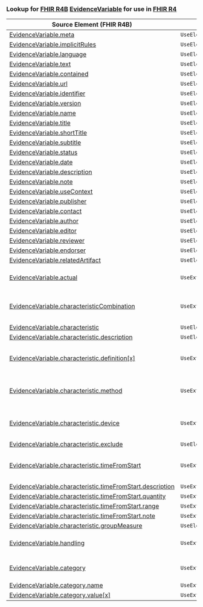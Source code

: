 ### Lookup for [FHIR R4B](https://hl7.org/fhir/R4B/) [EvidenceVariable](https://hl7.org/fhir/R4B/EvidenceVariable.html) for use in [FHIR R4](https://hl7.org/fhir/R4/)

| Source Element (FHIR R4B) | Usage | Target |
| -------------- | ----- | ------ |
| [EvidenceVariable.meta](https://hl7.org/fhir/R4B/EvidenceVariable.html#resource) | `UseElementSameName` | [EvidenceVariable.meta](https://hl7.org/fhir/R4/EvidenceVariable.html#resource) |
| [EvidenceVariable.implicitRules](https://hl7.org/fhir/R4B/EvidenceVariable.html#resource) | `UseElementSameName` | [EvidenceVariable.implicitRules](https://hl7.org/fhir/R4/EvidenceVariable.html#resource) |
| [EvidenceVariable.language](https://hl7.org/fhir/R4B/EvidenceVariable.html#resource) | `UseElementSameName` | [EvidenceVariable.language](https://hl7.org/fhir/R4/EvidenceVariable.html#resource) |
| [EvidenceVariable.text](https://hl7.org/fhir/R4B/EvidenceVariable.html#resource) | `UseElementSameName` | [EvidenceVariable.text](https://hl7.org/fhir/R4/EvidenceVariable.html#resource) |
| [EvidenceVariable.contained](https://hl7.org/fhir/R4B/EvidenceVariable.html#resource) | `UseElementSameName` | [EvidenceVariable.contained](https://hl7.org/fhir/R4/EvidenceVariable.html#resource) |
| [EvidenceVariable.url](https://hl7.org/fhir/R4B/EvidenceVariable.html#resource) | `UseElementSameName` | [EvidenceVariable.url](https://hl7.org/fhir/R4/EvidenceVariable.html#resource) |
| [EvidenceVariable.identifier](https://hl7.org/fhir/R4B/EvidenceVariable.html#resource) | `UseElementSameName` | [EvidenceVariable.identifier](https://hl7.org/fhir/R4/EvidenceVariable.html#resource) |
| [EvidenceVariable.version](https://hl7.org/fhir/R4B/EvidenceVariable.html#resource) | `UseElementSameName` | [EvidenceVariable.version](https://hl7.org/fhir/R4/EvidenceVariable.html#resource) |
| [EvidenceVariable.name](https://hl7.org/fhir/R4B/EvidenceVariable.html#resource) | `UseElementSameName` | [EvidenceVariable.name](https://hl7.org/fhir/R4/EvidenceVariable.html#resource) |
| [EvidenceVariable.title](https://hl7.org/fhir/R4B/EvidenceVariable.html#resource) | `UseElementSameName` | [EvidenceVariable.title](https://hl7.org/fhir/R4/EvidenceVariable.html#resource) |
| [EvidenceVariable.shortTitle](https://hl7.org/fhir/R4B/EvidenceVariable.html#resource) | `UseElementSameName` | [EvidenceVariable.shortTitle](https://hl7.org/fhir/R4/EvidenceVariable.html#resource) |
| [EvidenceVariable.subtitle](https://hl7.org/fhir/R4B/EvidenceVariable.html#resource) | `UseElementSameName` | [EvidenceVariable.subtitle](https://hl7.org/fhir/R4/EvidenceVariable.html#resource) |
| [EvidenceVariable.status](https://hl7.org/fhir/R4B/EvidenceVariable.html#resource) | `UseElementSameName` | [EvidenceVariable.status](https://hl7.org/fhir/R4/EvidenceVariable.html#resource) |
| [EvidenceVariable.date](https://hl7.org/fhir/R4B/EvidenceVariable.html#resource) | `UseElementSameName` | [EvidenceVariable.date](https://hl7.org/fhir/R4/EvidenceVariable.html#resource) |
| [EvidenceVariable.description](https://hl7.org/fhir/R4B/EvidenceVariable.html#resource) | `UseElementSameName` | [EvidenceVariable.description](https://hl7.org/fhir/R4/EvidenceVariable.html#resource) |
| [EvidenceVariable.note](https://hl7.org/fhir/R4B/EvidenceVariable.html#resource) | `UseElementSameName` | [EvidenceVariable.note](https://hl7.org/fhir/R4/EvidenceVariable.html#resource) |
| [EvidenceVariable.useContext](https://hl7.org/fhir/R4B/EvidenceVariable.html#resource) | `UseElementSameName` | [EvidenceVariable.useContext](https://hl7.org/fhir/R4/EvidenceVariable.html#resource) |
| [EvidenceVariable.publisher](https://hl7.org/fhir/R4B/EvidenceVariable.html#resource) | `UseElementSameName` | [EvidenceVariable.publisher](https://hl7.org/fhir/R4/EvidenceVariable.html#resource) |
| [EvidenceVariable.contact](https://hl7.org/fhir/R4B/EvidenceVariable.html#resource) | `UseElementSameName` | [EvidenceVariable.contact](https://hl7.org/fhir/R4/EvidenceVariable.html#resource) |
| [EvidenceVariable.author](https://hl7.org/fhir/R4B/EvidenceVariable.html#resource) | `UseElementSameName` | [EvidenceVariable.author](https://hl7.org/fhir/R4/EvidenceVariable.html#resource) |
| [EvidenceVariable.editor](https://hl7.org/fhir/R4B/EvidenceVariable.html#resource) | `UseElementSameName` | [EvidenceVariable.editor](https://hl7.org/fhir/R4/EvidenceVariable.html#resource) |
| [EvidenceVariable.reviewer](https://hl7.org/fhir/R4B/EvidenceVariable.html#resource) | `UseElementSameName` | [EvidenceVariable.reviewer](https://hl7.org/fhir/R4/EvidenceVariable.html#resource) |
| [EvidenceVariable.endorser](https://hl7.org/fhir/R4B/EvidenceVariable.html#resource) | `UseElementSameName` | [EvidenceVariable.endorser](https://hl7.org/fhir/R4/EvidenceVariable.html#resource) |
| [EvidenceVariable.relatedArtifact](https://hl7.org/fhir/R4B/EvidenceVariable.html#resource) | `UseElementSameName` | [EvidenceVariable.relatedArtifact](https://hl7.org/fhir/R4/EvidenceVariable.html#resource) |
| [EvidenceVariable.actual](https://hl7.org/fhir/R4B/EvidenceVariable.html#resource) | `UseExtension` | [http://hl7.org/fhir/4.3/StructureDefinition/extension-EvidenceVariable.actual](StructureDefinition-ext-R4B-EvidenceVariable.actual.html) |
| [EvidenceVariable.characteristicCombination](https://hl7.org/fhir/R4B/EvidenceVariable.html#resource) | `UseExtension` | [http://hl7.org/fhir/4.3/StructureDefinition/extension-EvidenceVariable.characteristicCombination](StructureDefinition-ext-R4B-EvidenceVariable.characteristicCombination.html) |
| [EvidenceVariable.characteristic](https://hl7.org/fhir/R4B/EvidenceVariable.html#resource) | `UseElementSameName` | [EvidenceVariable.characteristic](https://hl7.org/fhir/R4/EvidenceVariable.html#resource) |
| [EvidenceVariable.characteristic.description](https://hl7.org/fhir/R4B/EvidenceVariable.html#resource) | `UseElementSameName` | [EvidenceVariable.characteristic.description](https://hl7.org/fhir/R4/EvidenceVariable.html#resource) |
| [EvidenceVariable.characteristic.definition[x]](https://hl7.org/fhir/R4B/EvidenceVariable.html#resource) | `UseExtension` | [http://hl7.org/fhir/4.3/StructureDefinition/extension-EvidenceVariable.characteristic.definition](StructureDefinition-ext-R4B-EvidenceVariable.ch.definition.html) |
| [EvidenceVariable.characteristic.method](https://hl7.org/fhir/R4B/EvidenceVariable.html#resource) | `UseExtension` | [http://hl7.org/fhir/4.3/StructureDefinition/extension-EvidenceVariable.characteristic.method](StructureDefinition-ext-R4B-EvidenceVariable.ch.method.html) |
| [EvidenceVariable.characteristic.device](https://hl7.org/fhir/R4B/EvidenceVariable.html#resource) | `UseExtension` | [http://hl7.org/fhir/4.3/StructureDefinition/extension-EvidenceVariable.characteristic.device](StructureDefinition-ext-R4B-EvidenceVariable.ch.device.html) |
| [EvidenceVariable.characteristic.exclude](https://hl7.org/fhir/R4B/EvidenceVariable.html#resource) | `UseElementSameName` | [EvidenceVariable.characteristic.exclude](https://hl7.org/fhir/R4/EvidenceVariable.html#resource) |
| [EvidenceVariable.characteristic.timeFromStart](https://hl7.org/fhir/R4B/EvidenceVariable.html#resource) | `UseExtension` | [http://hl7.org/fhir/4.3/StructureDefinition/extension-EvidenceVariable.characteristic.timeFromStart](StructureDefinition-ext-R4B-EvidenceVariable.ch.timeFromStart.html) |
| [EvidenceVariable.characteristic.timeFromStart.description](https://hl7.org/fhir/R4B/EvidenceVariable.html#resource) | `UseExtensionFromAncestor` | - |
| [EvidenceVariable.characteristic.timeFromStart.quantity](https://hl7.org/fhir/R4B/EvidenceVariable.html#resource) | `UseExtensionFromAncestor` | - |
| [EvidenceVariable.characteristic.timeFromStart.range](https://hl7.org/fhir/R4B/EvidenceVariable.html#resource) | `UseExtensionFromAncestor` | - |
| [EvidenceVariable.characteristic.timeFromStart.note](https://hl7.org/fhir/R4B/EvidenceVariable.html#resource) | `UseExtensionFromAncestor` | - |
| [EvidenceVariable.characteristic.groupMeasure](https://hl7.org/fhir/R4B/EvidenceVariable.html#resource) | `UseElementSameName` | [EvidenceVariable.characteristic.groupMeasure](https://hl7.org/fhir/R4/EvidenceVariable.html#resource) |
| [EvidenceVariable.handling](https://hl7.org/fhir/R4B/EvidenceVariable.html#resource) | `UseExtension` | [http://hl7.org/fhir/4.3/StructureDefinition/extension-EvidenceVariable.handling](StructureDefinition-ext-R4B-EvidenceVariable.handling.html) |
| [EvidenceVariable.category](https://hl7.org/fhir/R4B/EvidenceVariable.html#resource) | `UseExtension` | [http://hl7.org/fhir/4.3/StructureDefinition/extension-EvidenceVariable.category](StructureDefinition-ext-R4B-EvidenceVariable.category.html) |
| [EvidenceVariable.category.name](https://hl7.org/fhir/R4B/EvidenceVariable.html#resource) | `UseExtensionFromAncestor` | - |
| [EvidenceVariable.category.value[x]](https://hl7.org/fhir/R4B/EvidenceVariable.html#resource) | `UseExtensionFromAncestor` | - |
